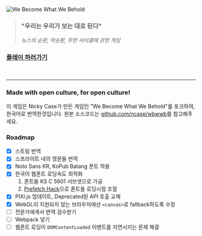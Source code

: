 ![We Become What We Behold](https://i.imgur.com/f6FcrhT.png)

> ### "우리는 우리가 보는 대로 된다"
>
> *뉴스의 순환, 악순환, 무한 사이클에 관한 게임*

### [플레이 하러가기](https://game.hyeon.me/wbwwb)

<br>

---

### Made with open culture, for open culture!
이 게임은 Nicky Case가 만든 게임인 "We Become What We Behold"를 포크하여,
한국어로 번역한것입니다. 원본 소스코드는
[github.com/ncase/wbwwb](https://github.com/ncase/wbwwb)를 참고해주세요.

### Roadmap

- [x] 스트링 번역
- [x] 스프라이트 내의 영문들 번역
- [x] Noto Sans KR, KoPub Batang 폰트 적용
- [x] 한국어 웹폰트 로딩속도 최적화
    1.  폰트들 KS C 5601 서브셋으로 가공
	1.  [Prefetch Hack]으로 폰트들 로딩시점 조절
- [x] PIXI.js 업데이트, Deprecated된 API 호출 교체
- [x] WebGL이 지원되지 않는 브라우저에선 `<canvas>`로 fallback하도록 수정
- [ ] 전문가에게서 번역 검수받기
- [ ] Webpack 넣기
- [ ] 웹폰트 로딩이 `DOMContentLoaded` 이벤트를 지연시키는 문제 해결

[Prefetch Hack]: https://github.com/simnalamburt/wbwwb-ko/blob/master/index.html#L67-L69
